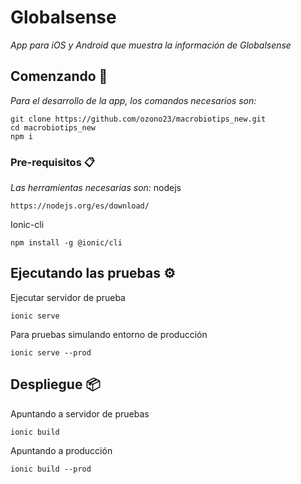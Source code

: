 # Globalsense

_App para iOS y Android que muestra la información de Globalsense_

## Comenzando 🚀

_Para el desarrollo de la app, los comandos necesarios son:_
```
git clone https://github.com/ozono23/macrobiotips_new.git
cd macrobiotips_new
npm i
```

### Pre-requisitos 📋

_Las herramientas necesarias son:_
nodejs
```
https://nodejs.org/es/download/
```

Ionic-cli
```
npm install -g @ionic/cli
```

## Ejecutando las pruebas ⚙️

Ejecutar servidor de prueba
```
ionic serve
```

Para pruebas simulando entorno de producción
```
ionic serve --prod
```

## Despliegue 📦

Apuntando a servidor de pruebas
```
ionic build
```

Apuntando a producción
```
ionic build --prod
```